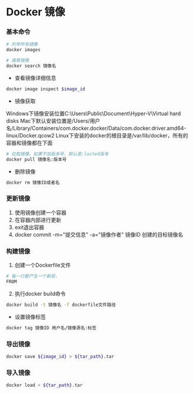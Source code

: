 # Docker 镜像


### 基本命令

```bash
# 列举所有镜像
docker images

# 搜索镜像
docker search 镜像名
```

* 查看镜像详细信息

```bash
docker image inspect $image_id
```

* 镜像获取

Windows下镜像安装位置C:\Users\Public\Document\Hyper-V\Virtual hard disks
Mac下默认安装位置是/Users/用户名/Library/Containers/com.docker.docker/Data/com.docker.driver.amd64-linux/Docker.qcow2
Linux下安装的docker的根目录是/var/lib/docker，所有的容器和镜像都在下面

```bash
# 拉取镜像，如果不加版本号，默认是:lasted版本
docker pull 镜像名:版本号		
```

* 删除镜像

```bash
docker rm 镜像ID或者名
```


### 更新镜像

1. 使用镜像创建一个容器
2. 在容器内部进行更新
3. exit退出容器
4. docker commit -m="提交信息" -a="镜像作者" 镜像ID 创建的目标镜像名


### 构建镜像

1. 创建一个Dockerfile文件

```bash
# 每一行都产生一个新层，
FROM 
```

2. 执行docker build命令

```bash
docker build -t 镜像名 -f dockerfile文件路径
```

* 设置镜像标签

```bash
docker tag 镜像ID 用户名/镜像源名:标签
```


### 导出镜像

```bash
docker save ${image_id} > ${tar_path}.tar
```

### 导入镜像

```bash
docker load < ${tar_path}.tar
``` 
